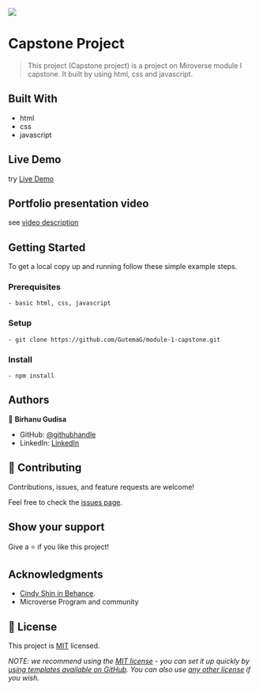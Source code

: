 ![](https://img.shields.io/badge/Microverse-blueviolet)

# Capstone Project

> This project (Capstone project) is a project on Miroverse module I capstone. It built by using html, css and javascript.


## Built With

- html
- css
- javascript

## Live Demo

try [Live Demo](#)

## Portfolio presentation video

see [video description](#)

## Getting Started

To get a local copy up and running follow these simple example steps.

### Prerequisites
    - basic html, css, javascript 

### Setup
    - git clone https://github.com/GutemaG/module-1-capstone.git

### Install
    - npm install

## Authors

👤 **Birhanu Gudisa**

- GitHub: [@githubhandle](https://github.com/GutemaG)
- LinkedIn: [LinkedIn](https://linkedin.com/in/linkedinhandle)

## 🤝 Contributing

Contributions, issues, and feature requests are welcome!

Feel free to check the [issues page](../../issues/).

## Show your support

Give a ⭐️ if you like this project!

## Acknowledgments

- [Cindy Shin in Behance](https://creativecommons.org/licenses/by-nc/4.0/).
- Microverse Program and community

## 📝 License

This project is [MIT](./LICENSE) licensed.

_NOTE: we recommend using the [MIT license](https://choosealicense.com/licenses/mit/) - you can set it up quickly by [using templates available on GitHub](https://docs.github.com/en/communities/setting-up-your-project-for-healthy-contributions/adding-a-license-to-a-repository). You can also use [any other license](https://choosealicense.com/licenses/) if you wish._
